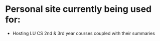 
# Personal site currently being used for:

* Hosting LU CS 2nd & 3rd year courses coupled with their summaries
